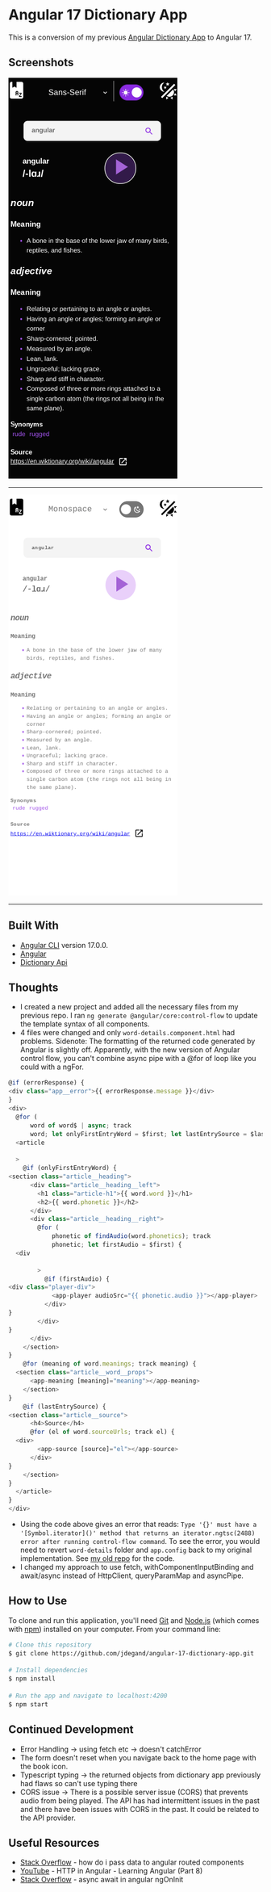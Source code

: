 # Angular 17 Dictionary App

This is a conversion of my previous [Angular Dictionary App](https://github.com/jdegand/angular-dictionary-app) to Angular 17. 

## Screenshots

![](screenshots/angular-17-dictionary-app-1.png)

***

![](screenshots/angular-17-dictionary-app-2.png)

***

## Built With

- [Angular CLI](https://github.com/angular/angular-cli) version 17.0.0.
- [Angular](https://angular.dev)
- [Dictionary Api](https://dictionaryapi.dev)

## Thoughts

- I created a new project and added all the necessary files from my previous repo.  I ran `ng generate @angular/core:control-flow` to update the template syntax of all components.  
- 4 files were changed and only `word-details.component.html` had problems. Sidenote: The formatting of the returned code generated by Angular is slightly off.  Apparently, with the new version of Angular control flow, you can't combine async pipe with a @for of loop like you could with a ngFor.

```javascript
@if (errorResponse) {
<div class="app__error">{{ errorResponse.message }}</div>
}
<div>
  @for (
      word of word$ | async; track 
      word; let onlyFirstEntryWord = $first; let lastEntrySource = $last) {
  <article
   
  >
    @if (onlyFirstEntryWord) {
<section class="article__heading">
      <div class="article__heading__left">
        <h1 class="article-h1">{{ word.word }}</h1>
        <h2>{{ word.phonetic }}</h2>
      </div>
      <div class="article__heading__right">
        @for (
            phonetic of findAudio(word.phonetics); track 
            phonetic; let firstAudio = $first) {
  <div
         
        >
          @if (firstAudio) {
<div class="player-div">
            <app-player audioSrc="{{ phonetic.audio }}"></app-player>
          </div>
}
        </div>
}
      </div>
    </section>
}
    @for (meaning of word.meanings; track meaning) {
  <section class="article__word__props">
      <app-meaning [meaning]="meaning"></app-meaning>
    </section>
}
    @if (lastEntrySource) {
<section class="article__source">
      <h4>Source</h4>
      @for (el of word.sourceUrls; track el) {
  <div>
        <app-source [source]="el"></app-source>
      </div>
}
    </section>
}
  </article>
}
</div>
```

- Using the code above gives an error that reads: `Type '{}' must have a '[Symbol.iterator]()' method that returns an iterator.ngtsc(2488) error after running control-flow command`.  To see the error, you would need to revert `word-details` folder and `app.config` back to my original implementation.  See [my old repo](https://github.com/jdegand/angular-dictionary-app) for the code.  
- I changed my approach to use fetch, withComponentInputBinding and await/async instead of HttpClient, queryParamMap and asyncPipe.

## How to Use

To clone and run this application, you'll need [Git](https://git-scm.com) and [Node.js](https://nodejs.org/en/download/) (which comes with [npm](http://npmjs.com)) installed on your computer. From your command line:

```bash
# Clone this repository
$ git clone https://github.com/jdegand/angular-17-dictionary-app.git

# Install dependencies
$ npm install

# Run the app and navigate to localhost:4200
$ npm start
```

## Continued Development

- Error Handling -> using fetch etc -> doesn't catchError   
- The form doesn't reset when you navigate back to the home page with the book icon.
- Typescript typing -> the returned objects from dictionary app previously had flaws so can't use typing there
- CORS issue -> There is a possible server issue (CORS) that prevents audio from being played.  The API has had intermittent issues in the past and there have been issues with CORS in the past.  It could be related to the API provider.     

## Useful Resources

- [Stack Overflow](https://stackoverflow.com/questions/36835123/how-do-i-pass-data-to-angular-routed-components) - how do i pass data to angular routed components
- [YouTube](https://www.youtube.com/watch?v=5K10oYJ5Y-E) - HTTP in Angular - Learning Angular (Part 8)
- [Stack Overflow](https://stackoverflow.com/questions/56092083/async-await-in-angular-ngoninit) - async await in angular ngOnInit